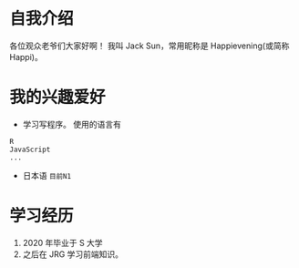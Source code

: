 # 自我介绍

各位观众老爷们大家好啊！
我叫 Jack Sun，常用昵称是 Happievening(或简称 Happi)。

# 我的兴趣爱好

-   学习写程序。
    使用的语言有

```
R
JavaScript
...
```

-   日本语
    `目前N1`

# 学习经历

1. 2020 年毕业于 S 大学
2. 之后在 JRG 学习前端知识。
